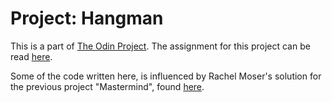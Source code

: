 # Project: Hangman

This is a part of [The Odin Project](www.theodinproject.com/).
The assignment for this project can be read [here](https://www.theodinproject.com/paths/full-stack-ruby-on-rails/courses/ruby-programming/lessons/file-i-o-and-serialization-ruby-programming).

Some of the code written here, is influenced by Rachel Moser's solution for the previous project "Mastermind", found [here](https://github.com/rlmoser99/ruby_Mastermind).


